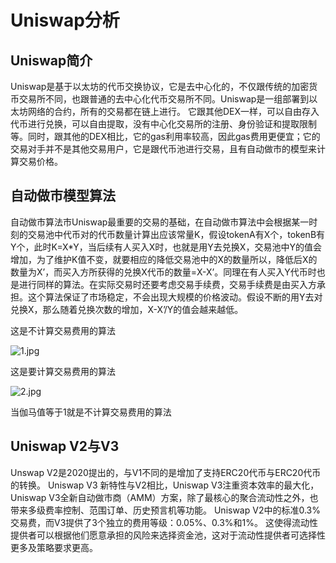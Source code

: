 # Uniswap分析
## Uniswap简介
Uniswap是基于以太坊的代币交换协议，它是去中心化的，不仅跟传统的加密货币交易所不同，也跟普通的去中心化代币交易所不同。Uniswap是一组部署到以太坊网络的合约，所有的交易都在链上进行。
它跟其他DEX一样，可以自由存入代币进行兑换，可以自由提取，没有中心化交易所的注册、身份验证和提取限制等。同时，跟其他的DEX相比，它的gas利用率较高，因此gas费用更便宜；它的交易对手并不是其他交易用户，它是跟代币池进行交易，且有自动做市的模型来计算交易价格。
## 自动做市模型算法
自动做市算法市Uniswap最重要的交易的基础，在自动做市算法中会根据某一时刻的交易池中代币对的代币数量计算出应该常量K，假设tokenA有X个，tokenB有Y个，此时K=X*Y，当后续有人买入X时，也就是用Y去兑换X，交易池中Y的值会增加，为了维护K值不变，就要相应的降低交易池中的X的数量所以，降低后X的数量为X’，而买入方所获得的兑换X代币的数量=X-X’。同理在有人买入Y代币时也是进行同样的算法。在实际交易时还要考虑交易手续费，交易手续费是由买入方承担。这个算法保证了市场稳定，不会出现大规模的价格波动。假设不断的用Y去对兑换X，那么随着兑换次数的增加，X-X’/Y的值会越来越低。

这是不计算交易费用的算法


![1.jpg](../_resources/1.jpg)

这是要计算交易费用的算法


![2.jpg](../_resources/2.jpg)

当伽马值等于1就是不计算交易费用的算法
## Uniswap V2与V3

Unswap V2是2020提出的，与V1不同的是增加了支持ERC20代币与ERC20代币的转换。
Uniswap V3 新特性与V2相比，Uniswap V3注重资本效率的最大化，Uniswap V3全新自动做市商（AMM）方案，除了最核心的聚合流动性之外，也带来多级费率控制、范围订单、历史预言机等功能。
Uniswap V2中的标准0.3%交易费，而V3提供了3个独立的费用等级：0.05%、0.3%和1%。
这使得流动性提供者可以根据他们愿意承担的风险来选择资金池，这对于流动性提供者可选择性更多及策略要求更高。
